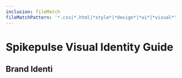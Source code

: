 ```yaml
---
inclusion: fileMatch
fileMatchPattern: '*.css|*.html|*style*|*design*|*ui*|*visual*'
---
```


# Spikepulse Visual Identity Guide

## Brand Identi